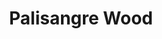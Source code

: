 ---
title: "Palisangre Wood"
description: "Palisangre Wood"
main:
  id: 7 
  content: |
    Palisangre wood is renowned for its extraordinary hardness, beauty, and durability. Its color ranges from dark reddish-brown to deep wine tones, with pronounced grain patterns that give it a unique aesthetic. This dense and heavy wood is highly resistant to moisture, pests, and wear, making it a premium choice for fine carpentry, musical instruments, and luxury paneling.
  
  imgCard: "@/images/palisangre/Palisangre.jpg"
  imgMain: "@/images/palisangre/Palisangre.jpg"
  imgAlt: "Palisangre wood in various applications"
tabs:
  - id: "tabs-with-card-item-1"
    dataTab: "#tabs-with-card-1"
    title: "Characteristics"
  - id: "tabs-with-card-item-2"
    dataTab: "#tabs-with-card-2"
    title: "Applications"
  - id: "tabs-with-card-item-3"
    dataTab: "#tabs-with-card-3"
    title: "More Photos"
longDescription:
   title: "Characteristics"
   subTitle: |
    
   btnTitle: "📲 Want to learn more about this wood? Talk to an Advisor"
   btnURL: "https://wa.me/51975733744?text=Hello%2C%20I%20would%20like%20to%20learn%20more%20about%20the%20Palisangre%20wood%20available%20at%20Cheaper%20Buy."
descriptionList:
  - title: "Extremely hard wood"
    subTitle: "High resistance to impact and wear."
  - title: "Dark reddish tones and elegant grain"
    subTitle: "Ideal for luxury finishes and decorative details."
  - title: "Natural moisture resistance"
    subTitle: "Perfect for tropical and humid climates."
  - title: "Superior durability"
    subTitle: "Withstands the test of time with minimal deformation."
  - title: "Natural pest resistance"
    subTitle: "Resistant to termites, fungi, and bacteria."
  - title: "High density"
    subTitle: "Provides a robust texture and a premium feel."
  - title: "Exceptional sound quality"
    subTitle: "Highly valued for making musical instruments."
  - title: "Good workability with specialized tools"
    subTitle: "Requires high-precision tools due to its hardness."
specificationsLeft:
  - title: "Musical instruments"
    subTitle: "Used in guitars, violins, and marimbas for its exceptional acoustics."
  - title: "Luxury furniture"
    subTitle: "Ideal for high-standard tables, desks, and chairs."
  - title: "Exclusive flooring and paneling"
    subTitle: "Used in high-traffic floors and luxury wall panels."
  - title: "Doors and windows"
    subTitle: "Offers superior strength and a refined aesthetic."
specificationsRight:
  - title: "Stairs and handrails"
    subTitle: "Its hardness makes it ideal for durable structures."
  - title: "Interior decoration"
    subTitle: "Applied in wall panels, moldings, and ceilings with luxury finishes."
  - title: "Woodturning and carving"
    subTitle: "An exceptional material for sculptures and fine crafts."
  - title: "Fine carpentry and cabinetry"
    subTitle: "Perfect for ornamental details and high-end finishes."
blueprints:
  first: "@/images/palisangre/Palisangre_Centrada.jpg"
  second: "@/images/palisangre/Palisangre_Lateral.jpg"
---